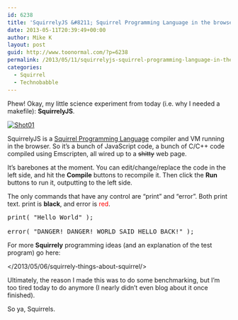 ```yaml
---
id: 6238
title: 'SquirrelyJS &#8211; Squirrel Programming Language in the browser'
date: 2013-05-11T20:39:49+00:00
author: Mike K
layout: post
guid: http://www.toonormal.com/?p=6238
permalink: /2013/05/11/squirrelyjs-squirrel-programming-language-in-the-browser/
categories:
  - Squirrel
  - Technobabble
---
```

Phew! Okay, my little science experiment from today (i.e. why I needed a makefile): **SquirrelyJS**.

[<img src="/wp-content/uploads/2013/05/Shot01-640x359.png" alt="Shot01" width="640" height="359" class="aligncenter size-large wp-image-6239" srcset="/wp-content/uploads/2013/05/Shot01-640x359.png 640w, /wp-content/uploads/2013/05/Shot01-450x253.png 450w, /wp-content/uploads/2013/05/Shot01.png 1366w" sizes="(max-width: 640px) 100vw, 640px" />](http://sykhronics.com/squirrelyjs/)

SquirrelyJS is a [Squirrel Programming Language](http://www.squirrel-lang.org/) compiler and VM running in the browser. So it&#8217;s a bunch of JavaScript code, a bunch of C/C++ code compiled using Emscripten, all wired up to a <del datetime="2013-05-12T01:36:01+00:00">shitty</del> web page.

It&#8217;s barebones at the moment. You can edit/change/replace the code in the left side, and hit the **Compile** buttons to recompile it. Then click the **Run** buttons to run it, outputting to the left side.

The only commands that have any control are &#8220;print&#8221; and &#8220;error&#8221;. Both print text. print is **black**, and error is <font color="red">red</font>.

<pre class="lang:default decode:true " >print( "Hello World" );

error( "DANGER! DANGER! WORLD SAID HELLO BACK!" );</pre>

For more **Squirrely** programming ideas (and an explanation of the test program) go here:

</2013/05/06/squirrely-things-about-squirrel/>

Ultimately, the reason I made this was to do some benchmarking, but I&#8217;m too tired today to do anymore (I nearly didn&#8217;t even blog about it once finished).

So ya, Squirrels.